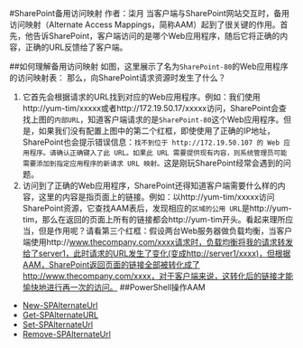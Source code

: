 #SharePoint备用访问映射
	作者：柒月
当客户端与SharePoint网站交互时，备用访问映射（Alternate Access Mappings，简称AAM）起到了很关键的作用。首先，他告诉SharePoint，客户端访问的是哪个Web应用程序，随后它将正确的内容，正确的URL反馈给了客户端。

##如何理解备用访问映射
如图，这里展示了名为`SharePoint-80`的Web应用程序的访问映射表：
那么，向SharePoint请求资源时发生了什么？

1. 它首先会根据请求的URL找到对应的Web应用程序。例如：我们使用http://yum-tim/xxxxx或者http://172.19.50.17/xxxxx访问，SharePoint会查找上图的`内部URL`，知道客户端请求的是`SharePoint-80`这个Web应用程序。但是，如果我们没有配置上图中的第二个红框，即使使用了正确的IP地址，SharePoint也会提示错误信息：`找不到位于 http://172.19.50.107 的 Web 应用程序。请确认正确键入了此 URL。如果此 URL 需要提供现有内容，则系统管理员可能需要添加到指定应用程序的新请求 URL 映射。`这是刚玩SharePoint经常会遇到的问题。
2. 访问到了正确的Web应用程序，SharePoint还得知道客户端需要什么样的内容，这里的内容是指页面上的链接。例如：以http://yum-tim/xxxxx访问SharePoint资源，它查找AAM表后，发现相应的`区域的公用 URL`是http://yum-tim，那么在返回的页面上所有的链接都会http://yum-tim开头。看起来理所应当，但是作用呢？请看第三个红框：假设两台Web服务器做负载均衡，当客户端使用http://www.thecompany.com/xxxx请求时，负载均衡将我的请求转发给了server1，此时请求的URL发生了变化(变成http://server1/xxxx)，但根据AAM，SharePoint返回页面的链接全部被转化成了http://www.thecompany.com/xxxx，对于客户端来说，这转化后的链接才能愉快地进行再一次的访问。
##PowerShell操作AAM
- [New-SPAlternateUrl](https://technet.microsoft.com/zh-cn/library/ff607632.aspx)
- [Get-SPAlternateURL](https://technet.microsoft.com/zh-cn/library/ff607923.aspx)
- [Set-SPAlternateUrl](https://technet.microsoft.com/zh-cn/library/ff607746.aspx) 
- [Remove-SPAlternateUrl](https://technet.microsoft.com/zh-cn/library/ff607587.aspx)

